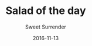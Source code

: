 ---
title: 'Salad of the day'
description: 'See the board in the cafe.'
color: '#ffffff'
price: '65'
category: sandwichSalad
tags: Sandwich/salad
meta:
    id: 5e823635c5de34026d18440a756c87f7868fb88d
    parentId: f20f57fa9c3d8bff0902cfb33f350091a3a48d51
    language: en
date: '2016-11-13'
author: 'Sweet Surrender'
---